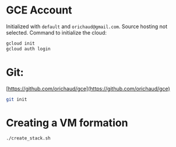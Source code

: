 # GCE Account

Initialized with `default` and `orichaud@gmail.com`. Source hosting not selected. Command to initialize the cloud:
``` sh
gcloud init
gcloud auth login
```

# Git:

[https://github.com/orichaud/gce](https://github.com/orichaud/gce)

``` sh
git init
```

# Creating a VM formation

``` sh
./create_stack.sh
```
